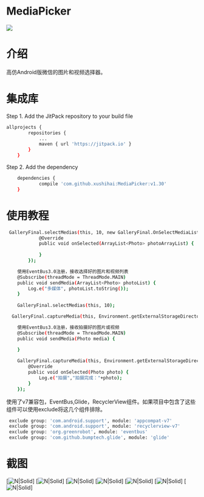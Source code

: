 # MediaPicker
[![](https://jitpack.io/v/xushihai/MediaPicker.svg)](https://jitpack.io/#xushihai/MediaPicker)

# 介绍
高仿Android版微信的图片和视频选择器。

# 集成库
Step 1. Add the JitPack repository to your build file 
```sh
allprojects {
		repositories {
			...
			maven { url 'https://jitpack.io' }
		}
	}
```
Step 2. Add the dependency
```sh
	dependencies {
	        compile 'com.github.xushihai:MediaPicker:v1.30'
	}

```
# 使用教程

```sh
 GalleryFinal.selectMedias(this, 10, new GalleryFinal.OnSelectMediaListener() {
            @Override
            public void onSelected(ArrayList<Photo> photoArrayList) {
                
            }
        });
```


```sh
    使用EventBus3.0注册，接收选择好的图片和视频列表
    @Subscribe(threadMode = ThreadMode.MAIN)
    public void sendMedia(ArrayList<Photo> photoList) {
        Log.e("多媒体", photoList.toString());
    }
    
    GalleryFinal.selectMedias(this, 10);
```

```sh
  GalleryFinal.captureMedia(this, Environment.getExternalStorageDirectory().getAbsolutePath()，10*1000);
```

```sh
    使用EventBus3.0注册，接收拍摄好的图片或视频
    @Subscribe(threadMode = ThreadMode.MAIN)
    public void sendMedia(Photo media) {
         
    }
```

```sh
    GalleryFinal.captureMedia(this, Environment.getExternalStorageDirectory().getAbsolutePath(), new GalleryFinal.OnCaptureListener() {
        @Override
        public void onSelected(Photo photo) {
            Log.e("拍摄","拍摄完成："+photo);
        }
    });
```
使用了v7兼容包，EventBus,Glide，RecyclerView组件。如果项目中包含了这些组件可以使用exclude将这几个组件排除。
```sh
 exclude group: 'com.android.support', module: 'appcompat-v7'
 exclude group: 'com.android.support', module: 'recyclerview-v7'
 exclude group: 'org.greenrobot', module: 'eventbus'
 exclude group: 'com.github.bumptech.glide', module: 'glide'
 ```
 
 # 截图
 [![N|Solid](https://github.com/xushihai/MediaPicker/blob/master/shotcuts/device-2017-03-20-112104.png)]
[![N|Solid](https://github.com/xushihai/MediaPicker/blob/master/shotcuts/device-2017-03-20-112114.png)]
[![N|Solid](https://github.com/xushihai/MediaPicker/blob/master/shotcuts/device-2017-03-20-112128.png)]
[![N|Solid](https://github.com/xushihai/MediaPicker/blob/master/shotcuts/device-2017-03-20-112139.png)]
[![N|Solid](https://github.com/xushihai/MediaPicker/blob/master/shotcuts/device-2017-06-15-141529.png)]
[![N|Solid](https://github.com/xushihai/MediaPicker/blob/master/shotcuts/device-2017-06-15-141549.png)]
[![N|Solid](https://github.com/xushihai/MediaPicker/blob/master/shotcuts/device-2017-06-15-141606.png)]
